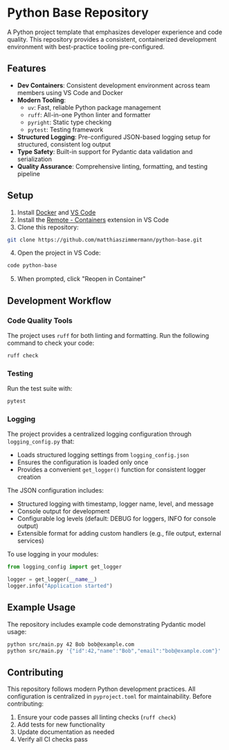 # Python Base Repository

A Python project template that emphasizes developer experience and code quality. 
This repository provides a consistent, containerized development environment with best-practice tooling pre-configured.

## Features

- **Dev Containers**: Consistent development environment across team members using VS Code and Docker
- **Modern Tooling**:
  - `uv`: Fast, reliable Python package management
  - `ruff`: All-in-one Python linter and formatter
  - `pyright`: Static type checking
  - `pytest`: Testing framework
- **Structured Logging**: Pre-configured JSON-based logging setup for structured, consistent log output
- **Type Safety**: Built-in support for Pydantic data validation and serialization
- **Quality Assurance**: Comprehensive linting, formatting, and testing pipeline

## Setup

1. Install [Docker](https://www.docker.com/get-started) and [VS Code](https://code.visualstudio.com/)
2. Install the [Remote - Containers](https://marketplace.visualstudio.com/items?itemName=ms-vscode-remote.remote-containers) extension in VS Code
3. Clone this repository:
```bash
git clone https://github.com/matthiaszimmermann/python-base.git
```
4. Open the project in VS Code:
```bash
code python-base
```
5. When prompted, click "Reopen in Container"

## Development Workflow

### Code Quality Tools

The project uses `ruff` for both linting and formatting. Run the following command to check your code:
```bash
ruff check
```

### Testing

Run the test suite with:
```bash
pytest
```

### Logging

The project provides a centralized logging configuration through `logging_config.py` that:
- Loads structured logging settings from `logging_config.json`
- Ensures the configuration is loaded only once
- Provides a convenient `get_logger()` function for consistent logger creation

The JSON configuration includes:
- Structured logging with timestamp, logger name, level, and message
- Console output for development
- Configurable log levels (default: DEBUG for loggers, INFO for console output)
- Extensible format for adding custom handlers (e.g., file output, external services)

To use logging in your modules:
```python
from logging_config import get_logger

logger = get_logger(__name__)
logger.info("Application started")
```

## Example Usage

The repository includes example code demonstrating Pydantic model usage:
```sh
python src/main.py 42 Bob bob@example.com
python src/main.py '{"id":42,"name":"Bob","email":"bob@example.com"}'
```

## Contributing

This repository follows modern Python development practices. All configuration is centralized in `pyproject.toml` for maintainability. Before contributing:

1. Ensure your code passes all linting checks (`ruff check`)
2. Add tests for new functionality
3. Update documentation as needed
4. Verify all CI checks pass
